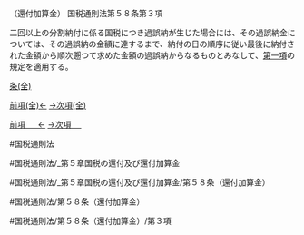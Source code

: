 （還付加算金）
国税通則法第５８条第３項

二回以上の分割納付に係る国税につき過誤納が生じた場合には、その過誤納金については、その過誤納の金額に達するまで、納付の日の順序に従い最後に納付された金額から順次遡つて求めた金額の過誤納からなるものとみなして、[第一項](国税通則法＿＿＿＿＿第５８条第１項)の規定を適用する。

[条(全)](国税通則法＿＿＿＿＿第５８条_.md)

[前項(全)←](国税通則法＿＿＿＿＿第５８条第２項_.md)    [→次項(全)](国税通則法＿＿＿＿＿第５８条第４項_.md)

[前項 　 ←](国税通則法＿＿＿＿＿第５８条第２項.md)    [→次項 　 ](国税通則法＿＿＿＿＿第５８条第４項.md)



#国税通則法

#国税通則法/_第５章国税の還付及び還付加算金

#国税通則法/_第５章国税の還付及び還付加算金/第５８条（還付加算金）

#国税通則法/第５８条（還付加算金）

#国税通則法/第５８条（還付加算金）/第３項

